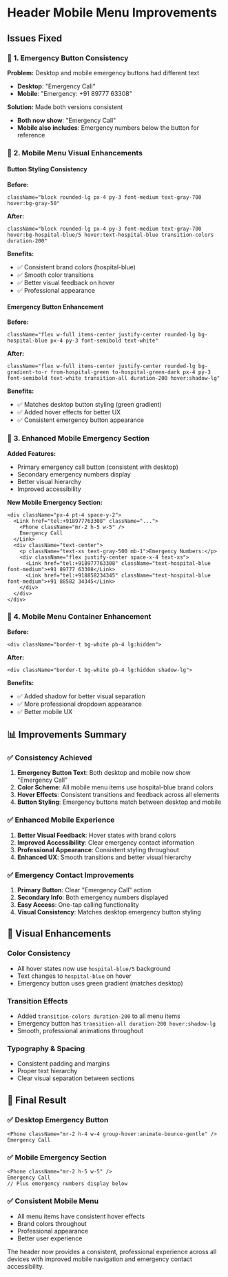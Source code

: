 # Header Mobile Menu Improvements

## Issues Fixed

### 🔧 **1. Emergency Button Consistency**
**Problem:** Desktop and mobile emergency buttons had different text
- **Desktop**: "Emergency Call" 
- **Mobile**: "Emergency: +91 89777 63308"

**Solution:** Made both versions consistent
- **Both now show**: "Emergency Call"
- **Mobile also includes**: Emergency numbers below the button for reference

### 🎨 **2. Mobile Menu Visual Enhancements**

#### **Button Styling Consistency**
**Before:**
```tsx
className="block rounded-lg px-4 py-3 font-medium text-gray-700 hover:bg-gray-50"
```

**After:**
```tsx
className="block rounded-lg px-4 py-3 font-medium text-gray-700 hover:bg-hospital-blue/5 hover:text-hospital-blue transition-colors duration-200"
```

**Benefits:**
- ✅ Consistent brand colors (hospital-blue)
- ✅ Smooth color transitions
- ✅ Better visual feedback on hover
- ✅ Professional appearance

#### **Emergency Button Enhancement**
**Before:**
```tsx
className="flex w-full items-center justify-center rounded-lg bg-hospital-blue px-4 py-3 font-semibold text-white"
```

**After:**
```tsx
className="flex w-full items-center justify-center rounded-lg bg-gradient-to-r from-hospital-green to-hospital-green-dark px-4 py-3 font-semibold text-white transition-all duration-200 hover:shadow-lg"
```

**Benefits:**
- ✅ Matches desktop button styling (green gradient)
- ✅ Added hover effects for better UX
- ✅ Consistent emergency button appearance

### 📱 **3. Enhanced Mobile Emergency Section**

**Added Features:**
- Primary emergency call button (consistent with desktop)
- Secondary emergency numbers display
- Better visual hierarchy
- Improved accessibility

**New Mobile Emergency Section:**
```tsx
<div className="px-4 pt-4 space-y-2">
  <Link href="tel:+918977763308" className="...">
    <Phone className="mr-2 h-5 w-5" />
    Emergency Call
  </Link>
  <div className="text-center">
    <p className="text-xs text-gray-500 mb-1">Emergency Numbers:</p>
    <div className="flex justify-center space-x-4 text-xs">
      <Link href="tel:+918977763308" className="text-hospital-blue font-medium">+91 89777 63308</Link>
      <Link href="tel:+918858234345" className="text-hospital-blue font-medium">+91 88582 34345</Link>
    </div>
  </div>
</div>
```

### 🎯 **4. Mobile Menu Container Enhancement**

**Before:**
```tsx
<div className="border-t bg-white pb-4 lg:hidden">
```

**After:**
```tsx
<div className="border-t bg-white pb-4 lg:hidden shadow-lg">
```

**Benefits:**
- ✅ Added shadow for better visual separation
- ✅ More professional dropdown appearance
- ✅ Better mobile UX

## 📊 **Improvements Summary**

### ✅ **Consistency Achieved**
1. **Emergency Button Text**: Both desktop and mobile now show "Emergency Call"
2. **Color Scheme**: All mobile menu items use hospital-blue brand colors
3. **Hover Effects**: Consistent transitions and feedback across all elements
4. **Button Styling**: Emergency buttons match between desktop and mobile

### ✅ **Enhanced Mobile Experience**
1. **Better Visual Feedback**: Hover states with brand colors
2. **Improved Accessibility**: Clear emergency contact information
3. **Professional Appearance**: Consistent styling throughout
4. **Enhanced UX**: Smooth transitions and better visual hierarchy

### ✅ **Emergency Contact Improvements**
1. **Primary Button**: Clear "Emergency Call" action
2. **Secondary Info**: Both emergency numbers displayed
3. **Easy Access**: One-tap calling functionality
4. **Visual Consistency**: Matches desktop emergency button styling

## 🎨 **Visual Enhancements**

### **Color Consistency**
- All hover states now use `hospital-blue/5` background
- Text changes to `hospital-blue` on hover
- Emergency button uses green gradient (matches desktop)

### **Transition Effects**
- Added `transition-colors duration-200` to all menu items
- Emergency button has `transition-all duration-200 hover:shadow-lg`
- Smooth, professional animations throughout

### **Typography & Spacing**
- Consistent padding and margins
- Proper text hierarchy
- Clear visual separation between sections

## 🚀 **Final Result**

### ✅ **Desktop Emergency Button**
```tsx
<Phone className="mr-2 h-4 w-4 group-hover:animate-bounce-gentle" />
Emergency Call
```

### ✅ **Mobile Emergency Section**
```tsx
<Phone className="mr-2 h-5 w-5" />
Emergency Call
// Plus emergency numbers display below
```

### ✅ **Consistent Mobile Menu**
- All menu items have consistent hover effects
- Brand colors throughout
- Professional appearance
- Better user experience

The header now provides a consistent, professional experience across all devices with improved mobile navigation and emergency contact accessibility.